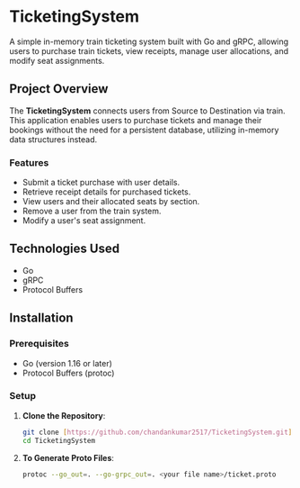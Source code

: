 # TicketingSystem


A simple in-memory train ticketing system built with Go and gRPC, allowing users to purchase train tickets, view receipts, manage user allocations, and modify seat assignments.

## Project Overview

The **TicketingSystem** connects users from Source to Destination via train. This application enables users to purchase tickets and manage their bookings without the need for a persistent database, utilizing in-memory data structures instead. 

### Features

- Submit a ticket purchase with user details.
- Retrieve receipt details for purchased tickets.
- View users and their allocated seats by section.
- Remove a user from the train system.
- Modify a user's seat assignment.

## Technologies Used

- Go
- gRPC
- Protocol Buffers

## Installation

### Prerequisites

- Go (version 1.16 or later)
- Protocol Buffers (protoc)

### Setup

1. **Clone the Repository**:
   ```bash
   git clone [https://github.com/chandankumar2517/TicketingSystem.git]
   cd TicketingSystem

2. **To Generate Proto Files**:
     ```bash
     protoc --go_out=. --go-grpc_out=. <your file name>/ticket.proto
